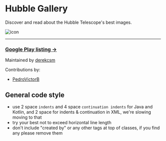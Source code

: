 # Hubble Gallery
Discover and read about the Hubble Telescope's best images.
 
![icon](http://i.imgur.com/wEWW2OH.png)

----
### [Google Play listing →](https://play.google.com/store/apps/details?id=com.derek_s.hubble_gallery)


Maintained by [derekcsm](http://derekcsm.xyz/)

Contributions by:

- [PedroVictorB](https://github.com/PedroVictorB)

## General code style

- use 2 space `indents` and 4 space `continuation indents` for Java and Kotlin, and 2 space for indents & continuation in XML, we're slowing moving to that
- try your best not to exceed horizontal line length
- don't include "created by" or any other tags at top of classes, if you find any please remove them